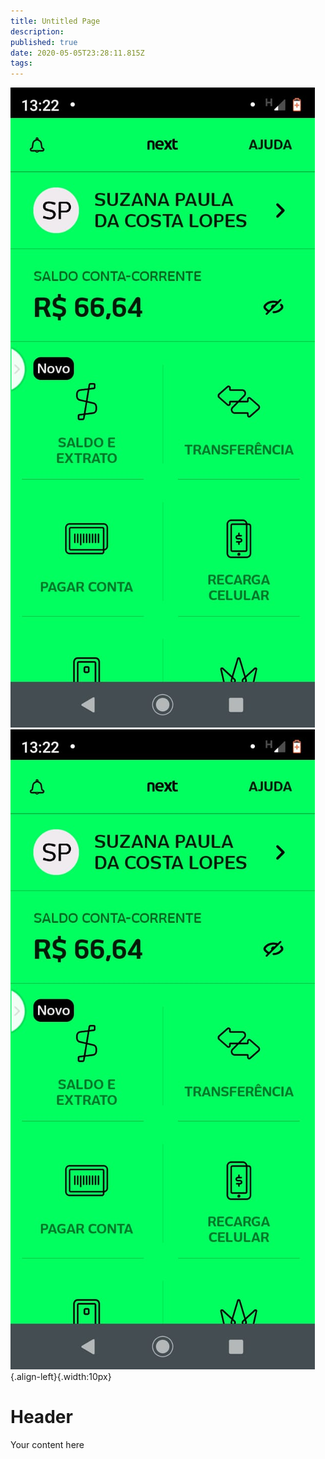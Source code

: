 ```yaml
---
title: Untitled Page
description: 
published: true
date: 2020-05-05T23:28:11.815Z
tags: 
---
```


![whatsapp_image_2020-05-04_at_6.09.49_pm_(2).jpeg](/whatsapp_image_2020-05-04_at_6.09.49_pm_(2).jpeg)![whatsapp_image_2020-05-04_at_6.09.49_pm_(2).jpeg](/whatsapp_image_2020-05-04_at_6.09.49_pm_(2).jpeg){.align-left}{.width:10px}


# Header
Your content here